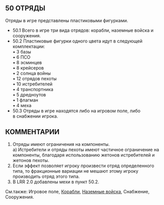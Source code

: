 50 ОТРЯДЫ
---

Отряды в игре представлены пластиковыми фигурками.
* 50.1 Всего в игре три вида отрядов: корабли, наземные войска и сооружения.
* 50.2 Пластиковые фигурки одного цвета идут в следующей комплектации:  
•  3 базы  
•  6 ПСО  
•  8 эсминцев  
•  8 крейсеров  
•  2 солнца войны  
•  12 отрядов пехоты  
•  10 истребителей  
•  4 транспортника  
•  5 дредноутов  
•  1 флагман  
•  4 меха  
* 50.3 Отряды в игре находятся либо на игровом поле, либо в снабжении игрока.

КОММЕНТАРИИ
---
1) Отряды имеют ограничения на компоненты.  
   а) Истребители и отряды пехоты имеют частичное ограничение на компоненты, благодаря использованию жетонов истребителей и жетонов пехоты.
2) Если эффект позволяет игроку произвести отряд определенного типа, то фракционные вариации не мешают этому игроку производить отряд этого типа.
3) В LRR 2.0 добавлены мехи в пункт 50.2.

См.также: Игровое поле, [Корабли](ships.md), [Наземные войска](ground_forces.md), Снабжение, Сооружения.
